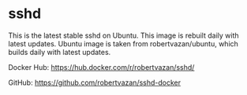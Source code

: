 # sshd

This is the latest stable sshd on Ubuntu. This image is rebuilt daily with latest updates. Ubuntu image is taken from robertvazan/ubuntu, which builds daily with latest updates.

Docker Hub: https://hub.docker.com/r/robertvazan/sshd/

GitHub: https://github.com/robertvazan/sshd-docker
